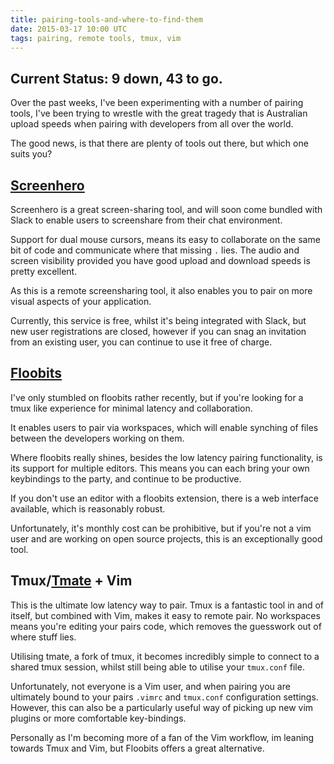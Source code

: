 ```yaml
---
title: pairing-tools-and-where-to-find-them
date: 2015-03-17 10:00 UTC
tags: pairing, remote tools, tmux, vim
---
```


## Current Status: 9 down, 43 to go. 

Over the past weeks, I've been experimenting with a number of pairing tools, I've been trying to wrestle with the great tragedy that is Australian upload speeds when pairing with developers from all over the world. 

The good news, is that there are plenty of tools out there, but which one suits you? 


## [Screenhero](http://screenhero.com)

Screenhero is a great screen-sharing tool, and will soon come bundled with Slack to enable users to screenshare from their chat environment. 

Support for dual mouse cursors, means its easy to collaborate on the same bit of code and communicate where that missing `.` lies. The audio and screen visibility provided you have good upload and download speeds is pretty excellent. 

As this is a remote screensharing tool, it also enables you to pair on more visual aspects of your application.

Currently, this service is free, whilst it's being integrated with Slack, but new user registrations are closed, however if you can snag an invitation from an existing user, you can continue to use it free of charge.

## [Floobits](http://floobits.com)

I've only stumbled on floobits rather recently, but if you're looking for a tmux like experience for minimal latency and collaboration. 

It enables users to pair via workspaces, which will enable synching of files between the developers working on them.

Where floobits really shines, besides the low latency pairing functionality, is its support for multiple editors. This means you can each bring your own keybindings to the party, and continue to be productive. 

If you don't use an editor with a floobits extension, there is a web interface available, which is reasonably robust.

Unfortunately, it's monthly cost can be prohibitive, but if you're not a vim user and are working on open source projects, this is an exceptionally good tool.

## Tmux/[Tmate](http://tmate.io) + Vim

This is the ultimate low latency way to pair. Tmux is a fantastic tool in and of itself, but combined with Vim, makes it easy to remote pair. No workspaces means you're editing your pairs code, which removes the guesswork out of where stuff lies. 

Utilising tmate, a fork of tmux, it becomes incredibly simple to connect to a shared tmux session, whilst still being able to utilise your `tmux.conf` file. 

Unfortunately, not everyone is a Vim user, and when pairing you are ultimately bound to your pairs `.vimrc` and `tmux.conf` configuration settings. However, this can also be a particularly useful way of picking up new vim plugins or more comfortable key-bindings.

Personally as I'm becoming more of a fan of the Vim workflow, im leaning towards Tmux and Vim, but Floobits offers a great alternative.


